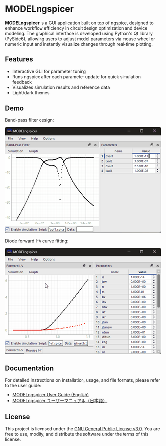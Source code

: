 # MODELngspicer

**MODELngspicer** is a GUI application built on top of ngspice, designed to enhance workflow efficiency in circuit design optimization and device modeling. The graphical interface is developed using Python's Qt library (PySide6), allowing users to adjust model parameters via mouse wheel or numeric input and instantly visualize changes through real-time plotting.

## Features

- Interactive GUI for parameter tuning
- Runs ngspice after each parameter update for quick simulation feedback
- Visualizes simulation results and reference data
- Light/dark themes

## Demo

Band-pass filter design:

<img src="https://raw.githubusercontent.com/neurois3/MODELngspicer/refs/heads/develop/docs/docsrc/images/demo_bpf_design.gif" alt="MODELngspicer Demo 1">

Diode forward I-V curve fitting:

<img src="https://raw.githubusercontent.com/neurois3/MODELngspicer/refs/heads/develop/docs/docsrc/images/demo_diode_modeling.gif" alt="MODELngspicer Demo 2">

## Documentation

For detailed instructions on installation, usage, and file formats, please refer to the user guide:

- [MODELngspicer User Guide (English)](https://github.com/neurois3/MODELngspicer/blob/main/docs/MODELngspicer_User_Guide.pdf)  
- [MODELngspicer ユーザーマニュアル（日本語）](https://github.com/neurois3/MODELngspicer/blob/main/docs/MODELngspicer_User_Guide_JP.pdf)

## License

This project is licensed under the [GNU General Public License v3.0](https://www.gnu.org/licenses/gpl-3.0.en.html). You are free to use, modify, and distribute the software under the terms of this license.
